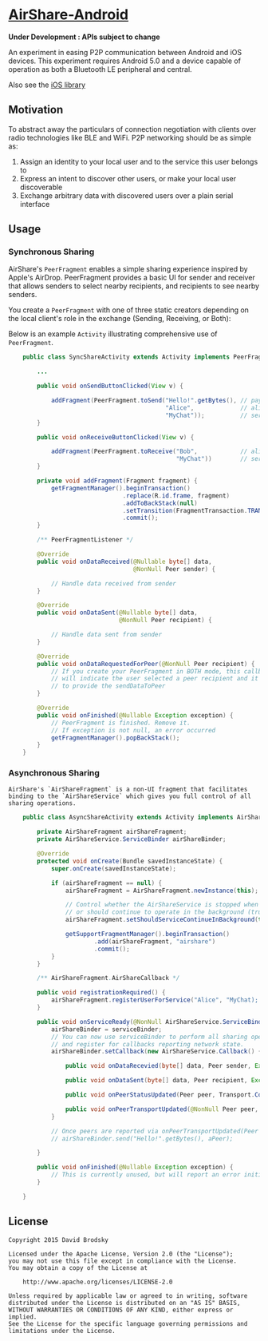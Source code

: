 # [AirShare-Android](https://github.com/OnlyInAmerica/AirShare-Android)

**Under Development : APIs subject to change**

An experiment in easing P2P communication between Android and iOS devices. This experiment requires Android 5.0 and a device capable of operation as both a Bluetooth LE peripheral and central.

Also see the [iOS library](https://github.com/chrisballinger/AirShare)

## Motivation

To abstract away the particulars of connection negotiation with clients over radio technologies like BLE and WiFi.
P2P networking should be as simple as:

1. Assign an identity to your local user and to the service this user belongs to
1. Express an intent to discover other users, or make your local user discoverable
1. Exchange arbitrary data with discovered users over a plain serial interface

## Usage

### Synchronous Sharing

AirShare's `PeerFragment` enables a simple sharing experience inspired by Apple's AirDrop. PeerFragment provides a basic UI for sender and receiver that allows senders to select nearby recipients, and recipients to see nearby senders.

You create a `PeerFragment` with one of three static creators depending on the local client's role in the exchange (Sending, Receiving, or Both):

Below is an example `Activity` illustrating comprehensive use of `PeerFragment`.

```java
    public class SyncShareActivity extends Activity implements PeerFragment.PeerFragmentListener {

        ...

        public void onSendButtonClicked(View v) {

            addFragment(PeerFragment.toSend("Hello!".getBytes(), // payload to send
                                            "Alice",             // alias to advertise to other peers
                                            "MyChat"));          // service name
        }

        public void onReceiveButtonClicked(View v) {

            addFragment(PeerFragment.toReceive("Bob",            // alias to advertise to other peers
                                               "MyChat"))        // service name
        }

        private void addFragment(Fragment fragment) {
            getFragmentManager().beginTransaction()
                                .replace(R.id.frame, fragment)
                                .addToBackStack(null)                                       // Allow user to remove fragment via Back navigation. Recommended if Fragment occupies entire screen
                                .setTransition(FragmentTransaction.TRANSIT_FRAGMENT_OPEN)   // Add a simple transition
                                .commit();
        }

        /** PeerFragmentListener */

        @Override
        public void onDataReceived(@Nullable byte[] data,
                                   @NonNull Peer sender) {

            // Handle data received from sender
        }

        @Override
        public void onDataSent(@Nullable byte[] data,
                               @NonNull Peer recipient) {

            // Handle data sent from sender
        }

        @Override
        public void onDataRequestedForPeer(@NonNull Peer recipient) {
            // If you create your PeerFragment in BOTH mode, this callback
            // will indicate the user selected a peer recipient and it is your duty
            // to provide the sendDataToPeer
        }

        @Override
        public void onFinished(@Nullable Exception exception) {
            // PeerFragment is finished. Remove it.
            // If exception is not null, an error occurred
            getFragmentManager().popBackStack();
        }
    }
```

### Asynchronous Sharing

    AirShare's `AirShareFragment` is a non-UI fragment that facilitates binding to the `AirShareService` which gives you full control of all sharing operations.

```java
    public class AsyncShareActivity extends Activity implements AirShareFragment.AirShareCallback {

        private AirShareFragment airShareFragment;
        private AirShareService.ServiceBinder airShareBinder;

        @Override
        protected void onCreate(Bundle savedInstanceState) {
            super.onCreate(savedInstanceState);

            if (airShareFragment == null) {
                airShareFragment = AirShareFragment.newInstance(this);

                // Control whether the AirShareService is stopped when this Activity is stopped (false)
                // or should continue to operate in the background (true). Default is false.
                airShareFragment.setShouldServiceContinueInBackground(true);

                getSupportFragmentManager().beginTransaction()
                        .add(airShareFragment, "airshare")
                        .commit();
            }
        }

        /** AirShareFragment.AirShareCallback */

        public void registrationRequired() {
            airShareFragment.registerUserForService("Alice", "MyChat);
        }

        public void onServiceReady(@NonNull AirShareService.ServiceBinder serviceBinder) {
            airShareBinder = serviceBinder;
            // You can now use serviceBinder to perform all sharing operations
            // and register for callbacks reporting network state.
            airShareBinder.setCallback(new AirShareService.Callback() {

                public void onDataRecevied(byte[] data, Peer sender, Exception exception) {}

                public void onDataSent(byte[] data, Peer recipient, Exception exception) {}

                public void onPeerStatusUpdated(Peer peer, Transport.ConnectionStatus newStatus, boolean peerIsHost) {}

                public void onPeerTransportUpdated(@NonNull Peer peer, int newTransportCode, @Nullable Exception exception) {}
            }

            // Once peers are reported via onPeerTransportUpdated(Peer aPeer ...) you can send them data!
            // airShareBinder.send("Hello!".getBytes(), aPeer);

        }

        public void onFinished(@Nullable Exception exception) {
            // This is currently unused, but will report an error initializing the AirShareService
        }

    }
```

## License

    Copyright 2015 David Brodsky

    Licensed under the Apache License, Version 2.0 (the "License");
    you may not use this file except in compliance with the License.
    You may obtain a copy of the License at

        http://www.apache.org/licenses/LICENSE-2.0

    Unless required by applicable law or agreed to in writing, software
    distributed under the License is distributed on an "AS IS" BASIS,
    WITHOUT WARRANTIES OR CONDITIONS OF ANY KIND, either express or implied.
    See the License for the specific language governing permissions and
    limitations under the License.